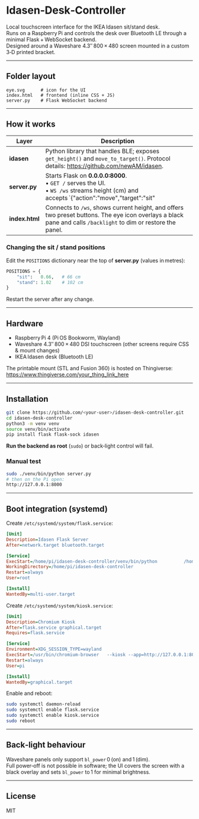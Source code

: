 # Idasen‑Desk‑Controller

Local touchscreen interface for the IKEA Idasen sit/stand desk.  
Runs on a Raspberry Pi and controls the desk over Bluetooth LE through a minimal Flask + WebSocket backend.  
Designed around a Waveshare 4.3″ 800 × 480 screen mounted in a custom 3‑D printed bracket.

---

## Folder layout

```
eye.svg      # icon for the UI  
index.html   # frontend (inline CSS + JS)  
server.py    # Flask WebSocket backend
```

---

## How it works

| Layer          | Description |
|----------------|-------------|
| **idasen**     | Python library that handles BLE; exposes `get_height()` and `move_to_target()`. Protocol details: <https://github.com/newAM/idasen>. |
| **server.py**  | Starts Flask on **0.0.0.0:8000**.<br>• `GET /` serves the UI.<br>• `WS /ws` streams height (cm) and accepts `{"action":"move","target":"sit"|"stand"}`.<br>• `POST /backlight` writes to `/sys/class/backlight/<device>/bl_power` (`0` = on, `1` = dim). |
| **index.html** | Connects to `/ws`, shows current height, and offers two preset buttons. The eye icon overlays a black pane and calls `/backlight` to dim or restore the panel. |

### Changing the sit / stand positions

Edit the `POSITIONS` dictionary near the top of **server.py** (values in metres):

```python
POSITIONS = {
    "sit":   0.66,   # 66 cm
    "stand": 1.02    # 102 cm
}
```

Restart the server after any change.

---

## Hardware

* Raspberry Pi 4 (Pi OS Bookworm, Wayland)
* Waveshare 4.3″ 800 × 480 DSI touchscreen (other screens require CSS & mount changes)
* IKEA Idasen desk (Bluetooth LE)

The printable mount (STL and Fusion 360) is hosted on Thingiverse:  
<https://www.thingiverse.com/your_thing_link_here>

---

## Installation

```bash
git clone https://github.com/<your-user>/idasen-desk-controller.git
cd idasen-desk-controller
python3 -m venv venv
source venv/bin/activate
pip install flask flask-sock idasen
```

**Run the backend as root** (`sudo`) or back‑light control will fail.

### Manual test

```bash
sudo ./venv/bin/python server.py
# then on the Pi open:
http://127.0.0.1:8000
```

---

## Boot integration (systemd)

Create `/etc/systemd/system/flask.service`:

```ini
[Unit]
Description=Idasen Flask Server
After=network.target bluetooth.target

[Service]
ExecStart=/home/pi/idasen-desk-controller/venv/bin/python          /home/pi/idasen-desk-controller/server.py
WorkingDirectory=/home/pi/idasen-desk-controller
Restart=always
User=root

[Install]
WantedBy=multi-user.target
```

Create `/etc/systemd/system/kiosk.service`:

```ini
[Unit]
Description=Chromium Kiosk
After=flask.service graphical.target
Requires=flask.service

[Service]
Environment=XDG_SESSION_TYPE=wayland
ExecStart=/usr/bin/chromium-browser   --kiosk --app=http://127.0.0.1:8000   --noerrdialogs --disable-session-crashed-bubble   --incognito --no-first-run --no-cursor
Restart=always
User=pi

[Install]
WantedBy=graphical.target
```

Enable and reboot:

```bash
sudo systemctl daemon-reload
sudo systemctl enable flask.service
sudo systemctl enable kiosk.service
sudo reboot
```

---

## Back‑light behaviour

Waveshare panels only support `bl_power` 0 (on) and 1 (dim).  
Full power‑off is not possible in software; the UI covers the screen with a black overlay and sets `bl_power` to 1 for minimal brightness.

---

## License

MIT
